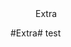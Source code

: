 <properties>
	<page>
		<title>Extra</title>
	</page>
	<menu>
		<position>Extra 
		<title>Introductie</title>
	</menu>
</properties>

#Extra#
<description>test
</description>
